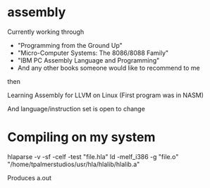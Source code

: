 # assembly

Currently working through
- "Programming from the Ground Up"
- "Micro-Computer Systems: The 8086/8088 Family"
- "IBM PC Assembly Language and Programming"
- And any other books someone would like to recommend to me

then

Learning Assembly for LLVM on Linux
(First program was in NASM)

And language/instruction set is open to change

# Compiling on my system
hlaparse -v -sf -celf -test "file.hla"
ld -melf_i386 -g "file.o" "/home/tpalmerstudios/usr/hla/hlalib/hlalib.a"

Produces a.out
